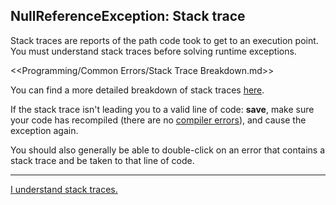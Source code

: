 ## NullReferenceException: Stack trace
Stack traces are reports of the path code took to get to an execution point.  
You must understand stack traces before solving runtime exceptions.  

<<Programming/Common Errors/Stack Trace Breakdown.md>>

You can find a more detailed breakdown of stack traces [here](../../../Stack%20Traces.md).  

If the stack trace isn't leading you to a valid line of code: **save**, make sure your code has recompiled (there are no [compiler errors](../../../../Editor/Compiler%20Errors.md)), and cause the exception again.  

You should also generally be able to double-click on an error that contains a stack trace and be taken to that line of code.

---  

[I understand stack traces.](Reference%20Types.md)